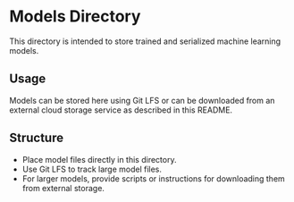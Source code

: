 # Models Directory

This directory is intended to store trained and serialized machine learning models.

## Usage

Models can be stored here using Git LFS or can be downloaded from an external cloud storage service as described in this README.

## Structure

- Place model files directly in this directory.
- Use Git LFS to track large model files.
- For larger models, provide scripts or instructions for downloading them from external storage.


